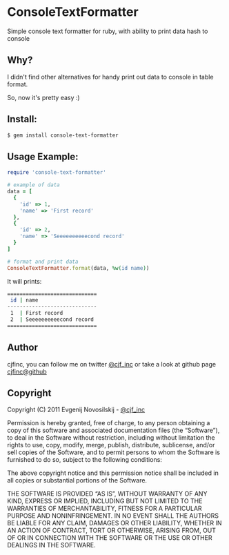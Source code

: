 # ConsoleTextFormatter

Simple console text formatter for ruby, with ability to print data hash to console

## Why?

I didn't find other alternatives for handy print out data to console in table format.

So, now it's pretty easy :)

## Install:

``` sh
$ gem install console-text-formatter
```

## Usage Example:

``` rb
require 'console-text-formatter'

# example of data
data = [
  {
    'id' => 1,
    'name' => 'First record'
  },
  {
    'id' => 2,
    'name' => 'Seeeeeeeeeecond record'
  }
]

# format and print data
ConsoleTextFormatter.format(data, %w(id name))
```

It will prints:

``` sh
=============================
 id | name                   
-----------------------------
 1  | First record           
 2  | Seeeeeeeeeecond record 
=============================
```

## Author

cjfinc, you can follow me on twitter [@cjf_inc](http://twitter.com/cjf_inc) or take a look at github page [cjfinc@github](https://github.com/cjfinc)

## Copyright

Copyright (C) 2011 Evgenij Novosilskij - [@cjf_inc](http://twitter.com/cjf_inc)

Permission is hereby granted, free of charge, to any person obtaining a copy of this software and
associated documentation files (the “Software”), to deal in the Software without restriction, including without
limitation the rights to use, copy, modify, merge, publish, distribute, sublicense, and/or sell copies of the Software,
and to permit persons to whom the Software is furnished to do so, subject to the following conditions:

The above copyright notice and this permission notice shall be included in all copies or substantial portions of the Software.

THE SOFTWARE IS PROVIDED “AS IS”, WITHOUT WARRANTY OF ANY KIND, EXPRESS OR IMPLIED, INCLUDING BUT NOT LIMITED TO THE WARRANTIES
OF MERCHANTABILITY, FITNESS FOR A PARTICULAR PURPOSE AND NONINFRINGEMENT. IN NO EVENT SHALL THE AUTHORS BE LIABLE FOR ANY CLAIM,
DAMAGES OR OTHER LIABILITY, WHETHER IN AN ACTION OF CONTRACT, TORT OR OTHERWISE, ARISING FROM, OUT OF OR IN CONNECTION WITH THE
SOFTWARE OR THE USE OR OTHER DEALINGS IN THE SOFTWARE.
